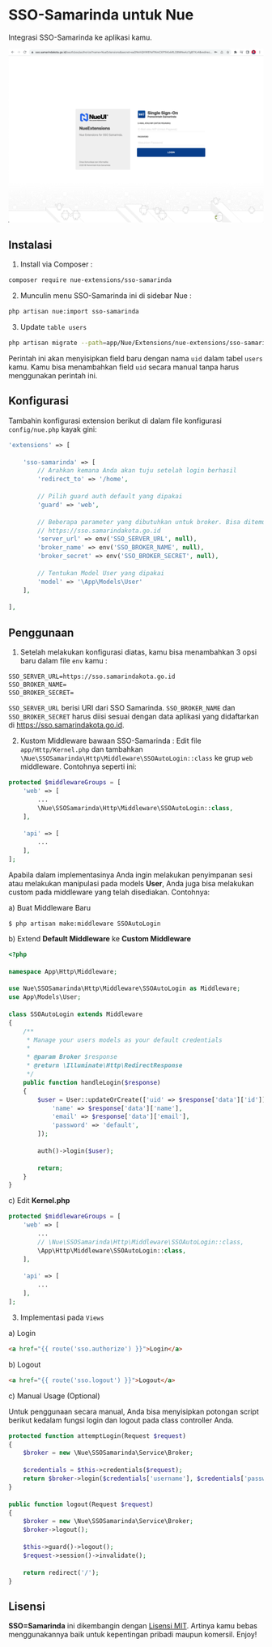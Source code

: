SSO-Samarinda untuk Nue
======

Integrasi SSO-Samarinda ke aplikasi kamu.

![ss-sso-samarinda](https://raw.githubusercontent.com/novay/imagehost/master/github/nue-sso-samarinda.png)

## Instalasi

1. Install via Composer :
```bash
composer require nue-extensions/sso-samarinda
```

2. Munculin menu SSO-Samarinda ini di sidebar Nue :

```bash
php artisan nue:import sso-samarinda
```

3. Update `table users`

```bash
php artisan migrate --path=app/Nue/Extensions/nue-extensions/sso-samarinda/database/migrations/2014_10_12_000000_alter_users_table.php
```
Perintah ini akan menyisipkan field baru dengan nama `uid` dalam tabel `users` kamu. Kamu bisa menambahkan field `uid` secara manual tanpa harus menggunakan perintah ini.

## Konfigurasi

Tambahin konfigurasi extension berikut di dalam file konfigurasi `config/nue.php` kayak gini:

```php
'extensions' => [

	'sso-samarinda' => [
        // Arahkan kemana Anda akan tuju setelah login berhasil
        'redirect_to' => '/home', 

        // Pilih guard auth default yang dipakai
        'guard' => 'web', 

        // Beberapa parameter yang dibutuhkan untuk broker. Bisa ditemukan di 
        // https://sso.samarindakota.go.id
        'server_url' => env('SSO_SERVER_URL', null),
        'broker_name' => env('SSO_BROKER_NAME', null),
        'broker_secret' => env('SSO_BROKER_SECRET', null),

        // Tentukan Model User yang dipakai
        'model' => '\App\Models\User'
    ],

],
```

## Penggunaan

1. Setelah melakukan konfigurasi diatas, kamu bisa menambahkan 3 opsi baru dalam file `env` kamu :
```shell
SSO_SERVER_URL=https://sso.samarindakota.go.id
SSO_BROKER_NAME=
SSO_BROKER_SECRET=
```
`SSO_SERVER_URL` berisi URI dari SSO Samarinda. `SSO_BROKER_NAME` dan `SSO_BROKER_SECRET` harus diisi sesuai dengan data aplikasi yang didaftarkan di https://sso.samarindakota.go.id.

2. Kustom Middleware bawaan SSO-Samarinda :
Edit file `app/Http/Kernel.php` dan tambahkan `\Nue\SSOSamarinda\Http\Middleware\SSOAutoLogin::class` ke grup `web` middleware. Contohnya seperti ini:
```php
protected $middlewareGroups = [
	'web' => [
		...
	    \Nue\SSOSamarinda\Http\Middleware\SSOAutoLogin::class,
	],

	'api' => [
		...
	],
];
```

Apabila dalam implementasinya Anda ingin melakukan penyimpanan sesi atau melakukan manipulasi pada models **User**, Anda juga bisa melakukan custom pada middleware yang telah disediakan. Contohnya:

a) Buat Middleware Baru

```shell
$ php artisan make:middleware SSOAutoLogin
```

b) Extend **Default Middleware** ke **Custom Middleware**

```php
<?php

namespace App\Http\Middleware;

use Nue\SSOSamarinda\Http\Middleware\SSOAutoLogin as Middleware;
use App\Models\User;

class SSOAutoLogin extends Middleware
{
    /**
     * Manage your users models as your default credentials
     *
     * @param Broker $response
     * @return \Illuminate\Http\RedirectResponse
     */
    public function handleLogin($response)
    {
        $user = User::updateOrCreate(['uid' => $response['data']['id']], [
            'name' => $response['data']['name'], 
            'email' => $response['data']['email'], 
            'password' => 'default', 
        ]);

        auth()->login($user);

        return;
    }
}
```

c) Edit **Kernel.php**

```php
protected $middlewareGroups = [
    'web' => [
        ...
        // \Nue\SSOSamarinda\Http\Middleware\SSOAutoLogin::class,
        \App\Http\Middleware\SSOAutoLogin::class,
    ],

    'api' => [
        ...
    ],
];
```

3. Implementasi pada `Views`

a) Login

```html
<a href="{{ route('sso.authorize') }}">Login</a>
```

b) Logout

```html
<a href="{{ route('sso.logout') }}">Logout</a>
```

c) Manual Usage (Optional)

Untuk penggunaan secara manual, Anda bisa menyisipkan potongan script berikut kedalam fungsi login dan logout pada class controller Anda.
```php
protected function attemptLogin(Request $request)
{
    $broker = new \Nue\SSOSamarinda\Service\Broker;
    
    $credentials = $this->credentials($request);
    return $broker->login($credentials['username'], $credentials['password']);
}

public function logout(Request $request)
{
    $broker = new \Nue\SSOSamarinda\Service\Broker;
    $broker->logout();
    
    $this->guard()->logout();
    $request->session()->invalidate();
    
    return redirect('/');
}
```


## Lisensi

**SSO=Samarinda** ini dikembangin dengan [Lisensi MIT](LICENSE.md). Artinya kamu bebas menggunakannya baik untuk kepentingan pribadi maupun komersil. Enjoy!

